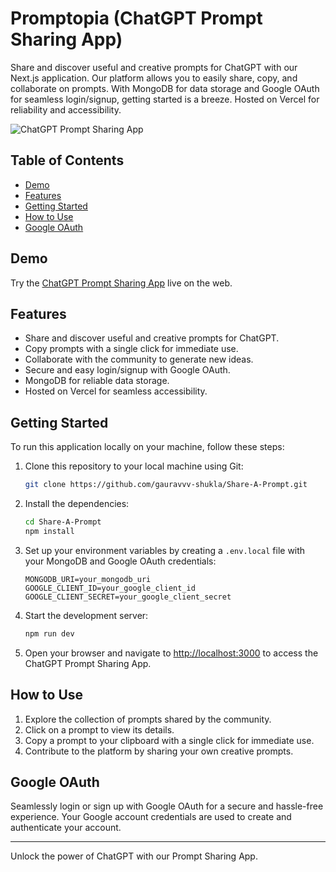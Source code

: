 # Promptopia (ChatGPT Prompt Sharing App)

Share and discover useful and creative prompts for ChatGPT with our Next.js application. Our platform allows you to easily share, copy, and collaborate on prompts. With MongoDB for data storage and Google OAuth for seamless login/signup, getting started is a breeze. Hosted on Vercel for reliability and accessibility.

![ChatGPT Prompt Sharing App](chatgpt-app-screenshot.png)

## Table of Contents

- [Demo](#demo)
- [Features](#features)
- [Getting Started](#getting-started)
- [How to Use](#how-to-use)
- [Google OAuth](#google-oauth)

## Demo

Try the [ChatGPT Prompt Sharing App](https://prompts.thegauravshukla.me/) live on the web.

## Features

- Share and discover useful and creative prompts for ChatGPT.
- Copy prompts with a single click for immediate use.
- Collaborate with the community to generate new ideas.
- Secure and easy login/signup with Google OAuth.
- MongoDB for reliable data storage.
- Hosted on Vercel for seamless accessibility.

## Getting Started

To run this application locally on your machine, follow these steps:

1. Clone this repository to your local machine using Git:

   ```bash
   git clone https://github.com/gauravvv-shukla/Share-A-Prompt.git
   ```

2. Install the dependencies:

   ```bash
   cd Share-A-Prompt
   npm install
   ```

3. Set up your environment variables by creating a `.env.local` file with your MongoDB and Google OAuth credentials:

   ```env
   MONGODB_URI=your_mongodb_uri
   GOOGLE_CLIENT_ID=your_google_client_id
   GOOGLE_CLIENT_SECRET=your_google_client_secret
   ```

4. Start the development server:

   ```bash
   npm run dev
   ```

5. Open your browser and navigate to [http://localhost:3000](http://localhost:3000) to access the ChatGPT Prompt Sharing App.

## How to Use

1. Explore the collection of prompts shared by the community.
2. Click on a prompt to view its details.
3. Copy a prompt to your clipboard with a single click for immediate use.
4. Contribute to the platform by sharing your own creative prompts.

## Google OAuth

Seamlessly login or sign up with Google OAuth for a secure and hassle-free experience. Your Google account credentials are used to create and authenticate your account.

---

Unlock the power of ChatGPT with our Prompt Sharing App.
